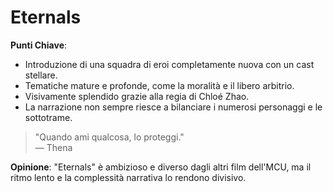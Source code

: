 # Eternals 

 **Punti Chiave**: 
  - Introduzione di una squadra di eroi completamente nuova con un cast stellare.
  - Tematiche mature e profonde, come la moralità e il libero arbitrio.
  - Visivamente splendido grazie alla regia di Chloé Zhao.
  - La narrazione non sempre riesce a bilanciare i numerosi personaggi e le sottotrame.

> "Quando ami qualcosa, lo proteggi."  
> — Thena

**Opinione**: "Eternals" è ambizioso e diverso dagli altri film dell'MCU, ma il ritmo lento e la complessità narrativa lo rendono divisivo.
